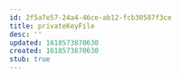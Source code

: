 ```yaml
---
id: 2f5a7e57-24a4-46ce-ab12-fcb30587f3ce
title: privateKeyFile
desc: ''
updated: 1618573870630
created: 1618573870630
stub: true
---
```


